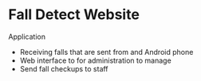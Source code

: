 # Fall Detect Website

Application
- Receiving falls that are sent from and Android phone
- Web interface to for administration to manage
- Send fall checkups to staff
